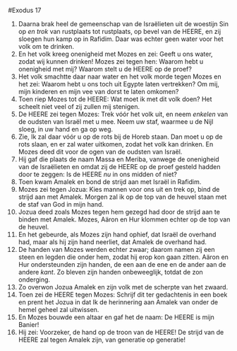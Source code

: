 #Exodus 17
1. Daarna brak heel de gemeenschap van de Israëlieten uit de woestijn Sin op *en trok* van rustplaats tot rustplaats, op bevel van de HEERE, en zij sloegen hun kamp op in Rafidim. Daar was echter geen water voor het volk om te drinken.
2. En het volk kreeg onenigheid met Mozes en zei: Geeft u ons water, zodat wij kunnen drinken! Mozes zei tegen hen: Waarom hebt u onenigheid met mij? Waarom stelt u de HEERE op de proef?
3. Het volk smachtte daar naar water en het volk morde tegen Mozes en het zei: Waarom hebt u ons toch uit Egypte laten vertrekken? Om mij, mijn kinderen en mijn vee van dorst te laten omkomen?
4. Toen riep Mozes tot de HEERE: Wat moet ik met dit volk doen? Het scheelt niet veel of zij zullen mij stenigen.
5. De HEERE zei tegen Mozes: Trek vóór het volk uit, en neem *enkelen* van de oudsten van Israël met u mee. Neem uw staf, waarmee u de Nijl sloeg, in uw hand en ga op weg.
6. Zie, Ik zal daar vóór u op de rots bij de Horeb staan. Dan moet u op de rots slaan, en er zal water uitkomen, zodat het volk kan drinken. En Mozes deed dit voor de ogen van de oudsten van Israël.
7. Hij gaf die plaats de naam Massa en Meriba, vanwege de onenigheid van de Israëlieten en omdat zij de HEERE op de proef gesteld hadden door te zeggen: Is de HEERE *nu* in ons midden of niet?
8. Toen kwam Amalek en bond de strijd aan met Israël in Rafidim.
9. Mozes zei tegen Jozua: Kies mannen voor ons uit en trek op, bind de strijd aan met Amalek. Morgen zal ik op de top van de heuvel staan met de staf van God in mijn hand.
10. Jozua deed zoals Mozes tegen hem gezegd had door de strijd aan te binden met Amalek. Mozes, Aäron en Hur klommen echter op de top van de heuvel.
11. En het gebeurde, als Mozes zijn hand ophief, dat Israël de overhand had, maar als hij zijn hand neerliet, dat Amalek de overhand had.
12. De handen van Mozes werden echter zwaar; daarom namen zij een steen en legden die onder hem, zodat hij erop kon gaan zitten. Aäron en Hur ondersteunden zijn handen, de een aan de ene en de ander aan de andere *kant*. Zo bleven zijn handen onbeweeglijk, totdat de zon onderging.
13. Zo overwon Jozua Amalek en zijn volk met de scherpte van het zwaard.
14. Toen zei de HEERE tegen Mozes: Schrijf dit ter gedachtenis in een boek en prent het Jozua in dat Ik de herinnering aan Amalek van onder de hemel geheel zal uitwissen.
15. En Mozes bouwde een altaar en gaf het de naam: De HEERE is mijn Banier!
16. Hij zei: Voorzeker, de hand op de troon van de HEERE! De strijd van de HEERE zal tegen Amalek zijn, van generatie op generatie!
